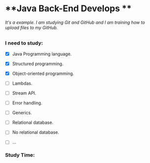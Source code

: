 # **Java Back-End Develops **

###### It's a example. I am studying Git and GitHub and I am training how to upload files to my GitHub.

### I need to study:

- [x] Java Programming language. 
- [x] Structured programming. 
- [x] Object-oriented programming.

- [ ] Lambdas.

- [ ] Stream API.

- [ ] Error handling.

* [ ] Generics.

* [ ] Relational database.

* [ ] No relational database. 

* [ ] ...

  

### Study Time:



